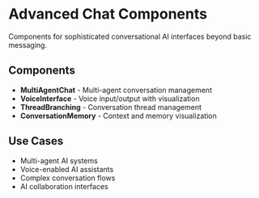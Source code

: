 # Advanced Chat Components

Components for sophisticated conversational AI interfaces beyond basic messaging.

## Components

- **MultiAgentChat** - Multi-agent conversation management
- **VoiceInterface** - Voice input/output with visualization
- **ThreadBranching** - Conversation thread management
- **ConversationMemory** - Context and memory visualization

## Use Cases

- Multi-agent AI systems
- Voice-enabled AI assistants
- Complex conversation flows
- AI collaboration interfaces